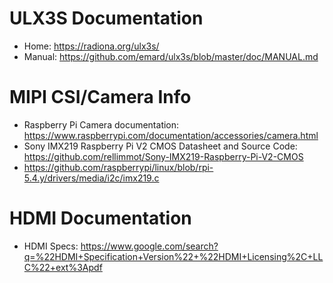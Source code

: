 ULX3S Documentation
===================

* Home: https://radiona.org/ulx3s/
* Manual: https://github.com/emard/ulx3s/blob/master/doc/MANUAL.md

MIPI CSI/Camera Info
====================

* Raspberry Pi Camera documentation: https://www.raspberrypi.com/documentation/accessories/camera.html
* Sony IMX219 Raspberry Pi V2 CMOS Datasheet and Source Code: https://github.com/rellimmot/Sony-IMX219-Raspberry-Pi-V2-CMOS
* https://github.com/raspberrypi/linux/blob/rpi-5.4.y/drivers/media/i2c/imx219.c

HDMI Documentation
==================

* HDMI Specs: https://www.google.com/search?q=%22HDMI+Specification+Version%22+%22HDMI+Licensing%2C+LLC%22+ext%3Apdf
